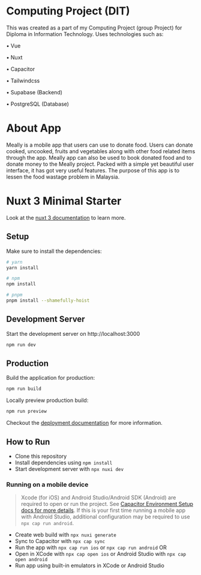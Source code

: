 # Computing Project (DIT)

This was created as a part of my Computing Project (group Project) for Diploma in Information Technology. Uses technologies such as:

• Vue

• Nuxt

• Capacitor

• Tailwindcss

• Supabase (Backend)

• PostgreSQL (Database) 

# About App

Meally is a mobile app that users can use to donate food. Users can donate cooked, uncooked, fruits and vegetables along with other food related items through the app. Meally app can also be used to book donated food and to donate money to the Meally project. Packed with a simple yet beautiful user interface, it has got very useful features. The purpose of this app is to lessen the food wastage problem in Malaysia.

# Nuxt 3 Minimal Starter

Look at the [nuxt 3 documentation](https://v3.nuxtjs.org) to learn more.

## Setup

Make sure to install the dependencies:

```bash
# yarn
yarn install

# npm
npm install

# pnpm
pnpm install --shamefully-hoist
```

## Development Server

Start the development server on http://localhost:3000

```bash
npm run dev
```

## Production

Build the application for production:

```bash
npm run build
```

Locally preview production build:

```bash
npm run preview
```

Checkout the [deployment documentation](https://v3.nuxtjs.org/guide/deploy/presets) for more information.


## How to Run

- Clone this repository
- Install dependencies using `npm install`
- Start development server with `npx nuxi dev`

### Running on a mobile device

> Xcode (for iOS) and Android Studio/Android SDK (Android) are required to open or run the project. See [Capacitor Environment Setup docs for more details](https://capacitorjs.com/docs/getting-started/environment-setup). If this is your first time running a mobile app with Android Studio, additional configuration may be required to use `npx cap run android`.

- Create web build with `npx nuxi generate`
- Sync to Capacitor with `npx cap sync`
- Run the app with `npx cap run ios` or `npx cap run android` OR
- Open in XCode with `npx cap open ios` or Android Studio with `npx cap open android`
- Run app using built-in emulators in XCode or Android Studio
